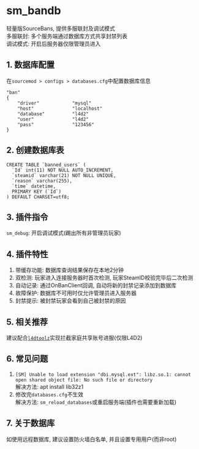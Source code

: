 # sm_bandb
轻量版SourceBans, 提供多服联封及调试模式  
多服联封: 多个服务端通过数据库方式共享封禁列表  
调试模式: 开启后服务器仅限管理员进入

## 1. 数据库配置
在`sourcemod > configs > databases.cfg`中配置数据库信息  
```
"ban"
{
	"driver"			"mysql"
	"host"				"localhost"
	"database"			"l4d2"
	"user"				"l4d2"
	"pass"				"123456"
}
```

## 2. 创建数据库表
```
CREATE TABLE `banned_users` (
  `Id` int(11) NOT NULL AUTO_INCREMENT,
  `steamid` varchar(21) NOT NULL UNIQUE,
  `reason` varchar(255),
  `time` datetime,
  PRIMARY KEY (`Id`)
) DEFAULT CHARSET=utf8;
```

## 3. 插件指令
`sm_debug`: 开启调试模式(踢出所有非管理员玩家)

## 4. 插件特性
1. 带缓存功能: 数据库查询结果保存在本地2分钟  
2. 双检测: 玩家进入连接服务器时首次检测, 玩家SteamID校验完毕后二次检测  
3. 自动记录: 通过OnBanClient回调, 自动将新的封禁记录添加到数据库  
4. 故障保护: 数据库不可用时仅允许管理员进入服务器  
5. 封禁提示: 被封禁玩家会看到自己被封禁的原因

## 5. 相关推荐
建议配合[`l4dtoolz`](https://github.com/lakwsh/l4dtoolz)实现拦截家庭共享账号进服(仅限L4D2)

## 6. 常见问题
1. `[SM] Unable to load extension "dbi.mysql.ext": libz.so.1: cannot open shared object file: No such file or directory`  
解决方法: apt install lib32z1  
2. 修改完`databases.cfg`不生效  
解决方法: `sm_reload_databases`或重启服务端(插件也需要重新加载)

## 7. 关于数据库
如使用远程数据库, 建议设置防火墙白名单, 并且设置专用用户(而非root)
